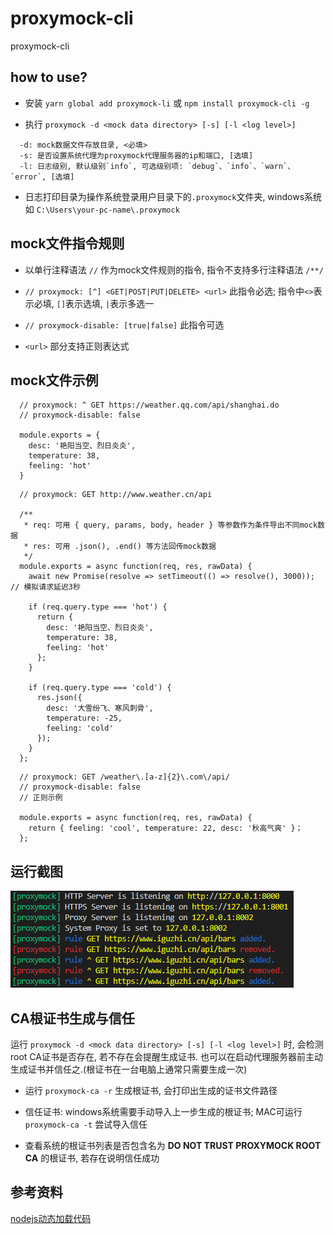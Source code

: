 # proxymock-cli
proxymock-cli

## how to use?

* 安装 `yarn global add proxymock-li` 或 `npm install proxymock-cli -g`

* 执行 `proxymock -d <mock data directory> [-s] [-l <log level>]`

```
  -d: mock数据文件存放目录, <必填>
  -s: 是否设置系统代理为proxymock代理服务器的ip和端口, [选填]
  -l: 日志级别, 默认级别`info`, 可选级别项: `debug`、`info`、`warn`、`error`, [选填]
```
* 日志打印目录为操作系统登录用户目录下的`.proxymock`文件夹, windows系统如 `C:\Users\your-pc-name\.proxymock`

## mock文件指令规则

* 以单行注释语法 `//` 作为mock文件规则的指令, 指令不支持多行注释语法 `/**/`

* `// proxymock: [^] <GET|POST|PUT|DELETE> <url>` 此指令必选; 指令中`<>`表示必填, `[]`表示选填, `|`表示多选一

* `// proxymock-disable: [true|false]` 此指令可选

* `<url>` 部分支持正则表达式

## mock文件示例

```
  // proxymock: ^ GET https://weather.qq.com/api/shanghai.do
  // proxymock-disable: false

  module.exports = {
    desc: '艳阳当空、烈日炎炎',
    temperature: 38,
    feeling: 'hot'
  }
```

```
  // proxymock: GET http://www.weather.cn/api

  /**
   * req: 可用 { query, params, body, header } 等参数作为条件导出不同mock数据
   * res: 可用 .json(), .end() 等方法回传mock数据
   */
  module.exports = async function(req, res, rawData) {
    await new Promise(resolve => setTimeout(() => resolve(), 3000)); // 模拟请求延迟3秒

    if (req.query.type === 'hot') {
      return {
        desc: '艳阳当空、烈日炎炎',
        temperature: 38,
        feeling: 'hot'
      };
    }
    
    if (req.query.type === 'cold') {
      res.json({
        desc: '大雪纷飞、寒风刺骨',
        temperature: -25,
        feeling: 'cold'
      });
    }
  };
```

```
  // proxymock: GET /weather\.[a-z]{2}\.com\/api/
  // proxymock-disable: false
  // 正则示例

  module.exports = async function(req, res, rawData) {
    return { feeling: 'cool', temperature: 22, desc: '秋高气爽' }；
  };
```

## 运行截图
![](https://github.com/iguzhi/proxymock-cli/blob/master/img/proxymock.png)

## CA根证书生成与信任

运行 `proxymock -d <mock data directory> [-s] [-l <log level>]` 时, 会检测root CA证书是否存在, 若不存在会提醒生成证书. 也可以在启动代理服务器前主动生成证书并信任之.(根证书在一台电脑上通常只需要生成一次)

* 运行 `proxymock-ca -r` 生成根证书, 会打印出生成的证书文件路径

* 信任证书: windows系统需要手动导入上一步生成的根证书; MAC可运行 `proxymock-ca -t` 尝试导入信任

* 查看系统的根证书列表是否包含名为 **DO NOT TRUST PROXYMOCK ROOT CA** 的根证书, 若存在说明信任成功

## 参考资料

[nodejs动态加载代码](https://blog.csdn.net/qq_39807732/article/details/88087348)
